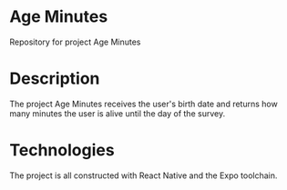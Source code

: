 # Age Minutes 
Repository for project Age Minutes

# Description
The project Age Minutes receives the user's birth date and returns how many minutes the user is alive until the day of the survey. 

# Technologies
The project is all constructed with React Native and the Expo toolchain.
